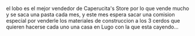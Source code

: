 el lobo es el mejor vendedor de Caperucita's Store por lo que vende mucho y se saca una pasta cada mes, y este mes
espera sacar una comision especial por venderle los materiales de construccion a los 3 cerdos que quieren hacerse
cada uno una casa en Lugo con la que esta cayendo...
